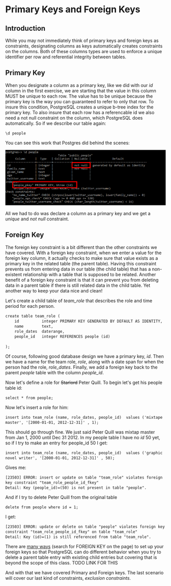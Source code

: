 # Primary Keys and Foreign Keys

## Introduction
While you may not immediately think of primary keys and foreign keys as constraints, designating columns as keys automatically creates constraints on the columns. Both of these columns types are used to enforce a unique identifier per row and  referential integrity between tables.

## Primary Key 

When you designate a column as a primary key, like we did with our _id_ column in the first exercise, we are starting that the value in this column MUST be unique to each row. The value has to be unique because the primary key is the way you can guaranteed to refer to only that row. To insure this condition, PostgreSQL creates a unique b-tree index for the primary key. To also insure that each row has a referencable id we also need a not null constraint on the column, which PostgreSQL does automatically. So if we describe our table again:

```sql92
\d people
```
You can see this work that Postgres did behind the scenes:

![People table description](assets/03-pkey.png)

All we had to do was declare a column as a primary key and we get a _unique_ and _not null_ constraint.  

## Foreign Key

The foreign key constraint is a bit different than the other constraints we have covered. With a foreign key constraint, when we enter a value for the foreign key column, it actually checks to make sure that value exists as a primary key in the related table (the parent table). Having this constraint prevents us from entering data in our table (the child table) that has a non-existent relationship with a table that is supposed to be related. Another benefit of a foreign key constraint is that it can prevent you from deleting data in a parent table if there is still related data in the child table. Yet another way to keep your data nice and clean!

Let's create a child table of _team\_role_ that describes the role and time period for each person. 

```sql92
create table team_role (
    id          integer PRIMARY KEY GENERATED BY DEFAULT AS IDENTITY,
    name        text,
    role_dates  daterange,
    people_id   integer REFERENCES people (id)

);
```  

Of course, following good database design we have a primary key, _id_. Then we have a name for the team role, _role_, along with a date span for when the person had the role, _role_dates_. Finally, we add a foreign key back to the parent _people_ table with the column _people\_id_.

Now let's define a role for ~~Starlord~~ Peter Quill. To begin let's get his people table id:

```sql92
select * from people;
``` 

Now let's insert a role for him:

```sql92
insert into team_role (name, role_dates, people_id)  values ('mixtape master', '[2000-01-01, 2012-12-31]' , 1);
```

This should go through fine. We just said Peter Quill was mixtap master from Jan 1, 2000 until Dec 31 2012. In my people table I have no _id_ 50 yet, so if I try to make an entry for people_id 50 I get:

```sql92
insert into team_role (name, role_dates, people_id)  values ('graphic novel writer', '[2000-01-01, 2012-12-31]' , 50);
``` 

Gives me:

```
[23503] ERROR: insert or update on table "team_role" violates foreign key constraint "team_role_people_id_fkey"
Detail: Key (people_id)=(50) is not present in table "people".
```

And if I try to delete Peter Quill from the original table

```sql92
delete from people where id = 1;
``` 
I get:

```
[23503] ERROR: update or delete on table "people" violates foreign key constraint "team_role_people_id_fkey" on table "team_role"
Detail: Key (id)=(1) is still referenced from table "team_role".
```

There are [many ways](https://www.postgresql.org/docs/12/sql-createtable.html) (search for FOREIGN KEY  on the page) to set up your foreign keys so that PostgreSQL can do different behavior when you try to delete a parent table entry with existing child entries but covering that is beyond the scope of this class. TODO LINK FOR THIS

And with that we have covered Primary and Foreign keys. The last scenario will cover our last kind of constraints, _exclusion constraints_. 

